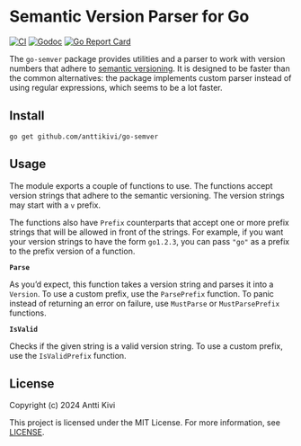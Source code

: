# Semantic Version Parser for Go

[![CI](https://github.com/anttikivi/go-semver/actions/workflows/ci.yml/badge.svg)](https://github.com/anttikivi/go-semver/actions/workflows/ci.yml)
[![Godoc](https://godoc.org/github.com/anttikivi/go-semver?status.svg)](https://godoc.org/github.com/anttikivi/go-semver)
[![Go Report Card](https://goreportcard.com/badge/github.com/anttikivi/go-semver)](https://goreportcard.com/report/github.com/anttikivi/go-semver)

The `go-semver` package provides utilities and a parser to work with version
numbers that adhere to [semantic versioning](https://semver.org). It is designed
to be faster than the common alternatives: the package implements custom parser
instead of using regular expressions, which seems to be a lot faster.

## Install

    go get github.com/anttikivi/go-semver

## Usage

The module exports a couple of functions to use. The functions accept version
strings that adhere to the semantic versioning. The version strings may start
with a `v` prefix.

The functions also have `Prefix` counterparts that accept one or more prefix
strings that will be allowed in front of the strings. For example, if you want
your version strings to have the form `go1.2.3`, you can pass `"go"` as a prefix
to the prefix version of a function.

**`Parse`**

As you’d expect, this function takes a version string and parses it into a
`Version`. To use a custom prefix, use the `ParsePrefix` function. To panic
instead of returning an error on failure, use `MustParse` or `MustParsePrefix`
functions.

**`IsValid`**

Checks if the given string is a valid version string. To use a custom prefix,
use the `IsValidPrefix` function.

## License

Copyright (c) 2024 Antti Kivi

This project is licensed under the MIT License. For more information, see
[LICENSE](LICENSE).
